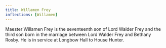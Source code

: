 ```yaml
---
title: Willamen Frey
inflections: [Willamen]
---
```


Maester Willamen Frey is the seventeenth son of Lord Walder Frey and the third son born in the marriage between Lord Walder Frey and Bethany Rosby. He is in service at Longbow Hall to House Hunter.


